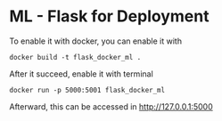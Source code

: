 # ML - Flask for Deployment

To enable it with docker, you can enable it with

```
docker build -t flask_docker_ml .
```

After it succeed, enable it with terminal

```
docker run -p 5000:5001 flask_docker_ml
```

Afterward, this can be accessed in http://127.0.0.1:5000